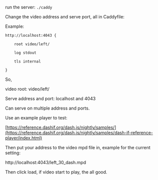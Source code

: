 run the server:
`./caddy`

Change the video address and serve port, all in Caddyfile:

Example:

```
http://localhost:4043 {

    root video/left/

    log stdout

    tls internal

}
```

So, 

video root: video/left/

Serve address and port: localhost and 4043

Can serve on multiple address and ports.

Use an example player to test:

[https://reference.dashif.org/dash.js/nightly/samples/](https://reference.dashif.org/dash.js/nightly/samples/dash-if-reference-player/index.html)

Then put your address to the video mpd file in, example for the current setting:

http://localhost:4043/left_30_dash.mpd

Then click load, if video start to play, the all good.


